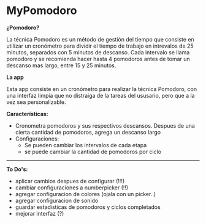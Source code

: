 # MyPomodoro

**¿Pomodoro?**

La técnica Pomodoro es un método de gestión del tiempo que consiste en utilizar un cronómetro para dividir el tiempo de trabajo en intrevalos de 25 minutos, separados con 5 minutos de descanso. Cada intervalo se llama pomodoro y se recomienda hacer hasta 4 pomodoros antes de tomar un descanso mas largo, entre 15 y 25 minutos.

**La app**

Esta app consiste en un cronómetro para realizar la técnica Pomodoro, con una interfaz limpia que no distraiga de la tareas del ususario, pero que a la vez sea personalizable.

**Características:**

- Cronometra pomodoros y sus respectivos descansos. Despues de una cierta cantidad de pomodoros, agrega un descanso largo	
- Configuraciones:
	- Se pueden cambiar los intervalos de cada etapa 
	- se puede cambiar la cantidad de pomodoros por ciclo

--------
**To Do's:**

- aplicar cambios despues de configurar (!!!)
- cambiar configuraciones a numberpicker (!!)
- agregar configuracion de colores (ojala con un picker..)
- agregar configuracion de sonido
- guardar estadisticas de pomodoros y ciclos completados
- mejorar interfaz (?)
